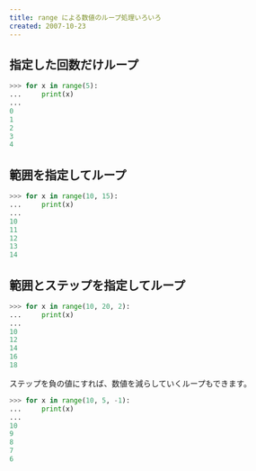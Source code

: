 ```yaml
---
title: range による数値のループ処理いろいろ
created: 2007-10-23
---
```


指定した回数だけループ
----

```python
>>> for x in range(5):
...     print(x)
...
0
1
2
3
4
```

範囲を指定してループ
----

```python
>>> for x in range(10, 15):
...     print(x)
...
10
11
12
13
14
```

範囲とステップを指定してループ
----

```python
>>> for x in range(10, 20, 2):
...     print(x)
...
10
12
14
16
18
```

ステップを負の値にすれば、数値を減らしていくループもできます。

```python
>>> for x in range(10, 5, -1):
...     print(x)
...
10
9
8
7
6
```


